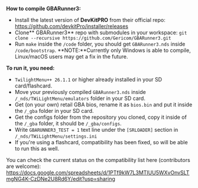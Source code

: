 **How to compile GBARunner3:**

- Install the latest version of **DevKitPRO** from their official repo: https://github.com/devkitPro/installer/releases
- Clone** GBARunner3** repo with submodules in your workspace:
`git clone --recursive https://github.com/Gericom/GBARunner3.git`
- Run `make` inside the `/code` folder, you should get `GBARunner3.nds` inside `/code/bootstrap`.
**NOTE:**Currently only Windows is able to compile, Linux/macOS users may get a fix in the future.

**To run it, you need:**
- `TwilightMenu++ 26.1.1` or higher already installed in your SD card/flashcard.
- Move your previously compiled `GBARunner3.nds` inside `/_nds/TWiLightMenu/emulators` folder in your SD card.
- Get (on your own) retail GBA bios, rename it as `bios.bin` and put it inside the `/_gba` folder in your SD card.
- Get the configs folder from the repository you cloned, copy it inside of the `/_gba` folder, it should be `/_gba/configs`.
- Write `GBARUNNER3_TEST = 1` text line under the `[SRLOADER]` section in `/_nds/TWiLightMenu/settings.ini`
- If you're using a flashcard, compatibility has been fixed, so will be able to run this as well.

You can check the current status on the compatibility list here (contributors are welcome):
https://docs.google.com/spreadsheets/d/1PTf9kW7L3MTIUU5WXvOnvSLTmgNG4K-CzDNe2U8Rd6Y/edit?usp=sharing
